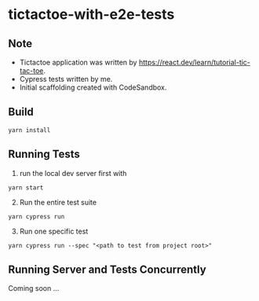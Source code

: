 # tictactoe-with-e2e-tests

## Note
 - Tictactoe application was written by https://react.dev/learn/tutorial-tic-tac-toe.
 - Cypress tests written by me.
 - Initial scaffolding created with CodeSandbox.

## Build

```
yarn install
```

## Running Tests

1) run the local dev server first with

```
yarn start
```

2) Run the entire test suite

```
yarn cypress run
```

3) Run one specific test

```
yarn cypress run --spec "<path to test from project root>"
```

## Running Server and Tests Concurrently

Coming soon ...